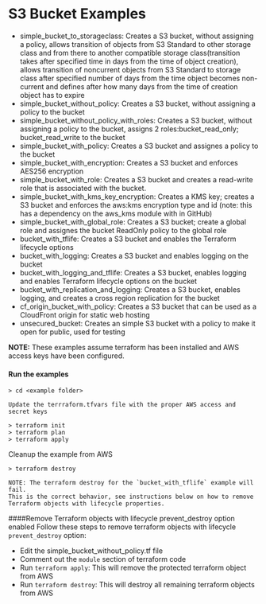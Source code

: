 # S3 Bucket Examples

* simple_bucket_to_storageclass: Creates a S3 bucket, without assigning a policy, allows  transition of objects from S3 Standard to other storage class and from there to another compatible storage class(transition takes after specified time in days from the time of object creation), allows transition of noncurrent objects from S3 Standard to storage class after specified number of days from the time object becomes non-current  and defines after how many days from the time of creation object has to expire
* simple_bucket_without_policy: Creates a S3 bucket, without assigning a policy to the bucket
* simple_bucket_without_policy_with_roles: Creates a S3 bucket, without assigning a policy to the bucket, assigns 2 roles:bucket_read_only; bucket_read_write to the bucket
* simple_bucket_with_policy: Creates a S3 bucket and assignes a policy to the bucket
* simple_bucket_with_encryption: Creates a S3 bucket and enforces AES256 encryption
* simple_bucket_with_role: Creates a S3 bucket and creates a read-write role that is associated with the bucket. 
* simple_bucket_with_kms_key_encryption: Creates a KMS key; creates a S3 bucket and enforces the aws:kms encryption type and id (note: this has a dependency on the aws_kms module with in GitHub)
* simple_bucket_with_global_role: Creates a S3 bucket; create a global role and assignes the bucket ReadOnly policy to the global role
* bucket_with_tflife: Creates a S3 bucket and enables the Terraform lifecycle options
* bucket_with_logging: Creates a S3 bucket and enables logging on the bucket
* bucket_with_logging_and_tflife: Creates a S3 bucket, enables logging and enables Terraform lifecycle options on the bucket
* bucket_with_replication_and_logging: Creates a S3 bucket, enables logging, and creates a cross region replication for the bucket
* cf_origin_bucket_with_policy: Creates a S3 bucket that can be used as a CloudFront origin for static web hosting  
* unsecured_bucket: Creates an simple S3 bucket with a policy to make it open for public, used for testing


**NOTE:** These examples assume terraform has been installed and AWS access keys have been configured.

#### Run the examples

```
> cd <example folder>

Update the terrraform.tfvars file with the proper AWS access and secret keys

> terraform init
> terraform plan
> terraform apply
```

Cleanup the example from AWS
```
> terraform destroy

NOTE: The terraform destroy for the `bucket_with_tflife` example will fail.
This is the correct behavior, see instructions below on how to remove Terraform objects with lifecycle properties.
```

####Remove Terraform objects with lifecycle prevent_destroy option enabled
Follow these steps to remove terraform objects with lifecycle `prevent_destroy` option:
* Edit the simple_bucket_without_policy.tf file
* Comment out the `module` section of terraform code
* Run `terraform apply`: This will remove the protected terraform object from AWS
* Run `terraform destroy`: This will destroy all remaining terraform objects from AWS
